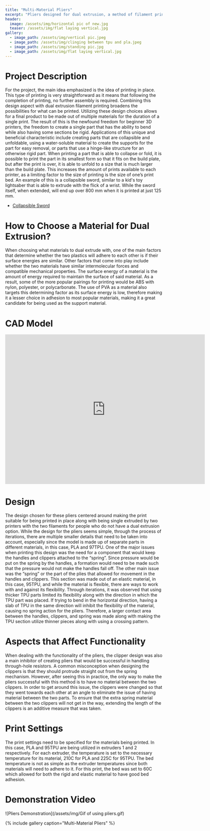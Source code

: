 ```yaml
---
title: "Multi-Material Pliers"
excerpt: "Pliers designed for dual extrusion, a method of filament printing that allows more than one material to be made into a single print."
header:
  image: /assets/img/horizontal pic of new.jpg
  teaser: /assets/img/flat laying vertical.jpg
gallery:
  - image_path: /assets/img/vertical pic.jpeg
  - image_path: /assets/img/clinging between tpu and pla.jpeg
  - image_path: /assets/img/standing pic.jpg
  - image_path: /assets/img/flat laying vertical.jpg
---
```



# Project Description
For the project, the main idea emphasized is the idea of printing in place. This type of printing is very straightforward as it means that following the completion of printing, no further assembly is required. Combining this design aspect with dual extrusion filament printing broadens the possibilities for what can be printed. Utilizing these design choices allows for a final product to be made out of multiple materials for the duration of a single print. The result of this is the newfound freedom for beginner 3D printers, the freedom to create a single part that has the ability to bend while also having some sections be rigid. Applications of this unique and beneficial characteristic include creating parts that are collapsible and unfoldable, using a water-soluble material to create the supports for the part for easy removal, or parts that use a hinge-like structure for an otherwise rigid part. When printing a part that is able to collapse or fold, it is possible to print the part in its smallest form so that it fits on the build plate, but after the print is over, it is able to unfold to a size that is much larger than the build plate. This increases the amount of prints available to each printer, as a limiting factor to the size of printing is the size of one’s print bed. An example of this is a collapsible sword, similar to a kid's toy lightsaber that is able to extrude with the flick of a wrist. While the sword itself, when extended, will end up over 800 mm when it is printed at just 125 mm. 
  * [Collapsible Sword][sword info]

  [sword info]: https://www.thingiverse.com/thing:3639693


# How to Choose a Material for Dual Extrusion?
When choosing what materials to dual extrude with, one of the main factors that determine whether the two plastics will adhere to each other is if their surface energies are similar. Other factors that come into play include whether the two materials have similar intermolecular forces and compatible mechanical properties. The surface energy of a material is the amount of energy required to maintain the surface of said material. As a result, some of the more popular pairings for printing would be ABS with nylon, polyester, or polycarbonate. The use of PVA as a material also targets this determining factor as its surface energy is low, therefore making it a lesser choice in adhesion to most popular materials, making it a great candidate for being used as the support material.


# CAD Model
<iframe src="https://vanderbilt643.autodesk360.com/shares/public/SH512d4QTec90decfa6e2134fbed952965ab?mode=embed" width="640" height="480" allowfullscreen="true" webkitallowfullscreen="true" mozallowfullscreen="true"  frameborder="0"></iframe>


# Design 
The design chosen for these pliers centered around making the print suitable for being printed in place along with being single extruded by two printers with the two filaments for people who do not have a dual extrusion option. While the design for the pliers seems simple, through the process of iterations, there are multiple smaller details that need to be taken into account, especially since the model is made up of separate parts in different materials, in this case, PLA and 97TPU. One of the major issues when printing this design was the need for a component that would keep the handles and clippers attached to the “spring”. Since pressure would be put on the spring by the handles, a formation would need to be made such that the pressure would not make the handles fall off. The other main issue was the “spring” or the part of the plies that allowed for movement in the handles and clippers. This section was made out of an elastic material, in this case, 95TPU, and while the material is flexible, there are ways to work with and against its flexibility. Through iterations, it was observed that using thicker TPU parts limited its flexibility along with the direction in which the TPU part was placed. If trying to bend in the horizontal direction, having a slab of TPU in the same direction will inhibit the flexibility of the material, causing no spring action for the pliers. Therefore, a larger contact area between the handles, clippers, and spring was made along with making the TPU section utilize thinner pieces along with using a crossing pattern.


# Aspects that Affect Functionality
When dealing with the functionality of the pliers, the clipper design was also a main inhibitor of creating pliers that would be successful in handling through-hole resistors. A common misconception when designing the clippers is that they should protrude straight out from the spring mechanism. However, after seeing this in practice, the only way to make the pliers successful with this method is to have no material between the two clippers. In order to get around this issue, the clippers were changed so that they went towards each other at an angle to eliminate the issue of having material between the two parts. To ensure that the extra spring material between the two clippers will not get in the way, extending the length of the clippers is an additive measure that was taken. 


# Print Settings
The print settings need to be specified for the materials being printed. In this case, PLA and 95TPU are being utilized in extruders 1 and 2 respectively. For each extruder, the temperature is set to the necessary temperature for its material, 210C for PLA and 225C for 95TPU. The bed temperature is not as simple as the extruder temperatures since both materials will need to adhere to it. For this print, the bed was set to 60C which allowed for both the rigid and elastic material to have good bed adhesion. 


# Demonstration Video 
  ![Pliers Demonstration](/assets/img/Gif of using pliers.gif)

{% include gallery caption="Multi-Material Pliers" %}
